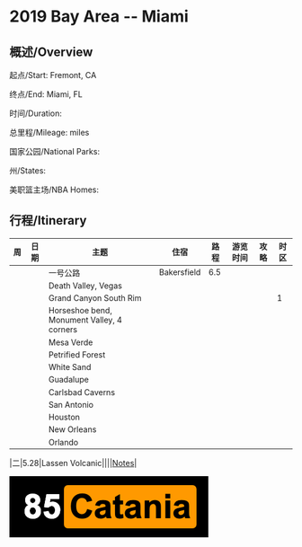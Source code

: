 # 2019 Bay Area -- Miami

## 概述/Overview

起点/Start: Fremont, CA

终点/End: Miami, FL 

时间/Duration: 

总里程/Mileage: miles

国家公园/National Parks: 

州/States: 

美职篮主场/NBA Homes: 


## 行程/Itinerary

|周|日期|主题|住宿|路程|游览时间|攻略|时区|
|--|---|----|---|-|-|-|-|
|||一号公路|Bakersfield|6.5||||
|||Death Valley, Vegas||||||
|||Grand Canyon South Rim|||||1|
|||Horseshoe bend, Monument Valley, 4 corners||||||
|||Mesa Verde||||||
|||Petrified Forest||||||
|||White Sand||||||
|||Guadalupe||||||
|||Carlsbad Caverns||||||
|||San Antonio||||||
|||Houston||||||
|||New Orleans||||||
|||Orlando||||||



|二|5.28|Lassen Volcanic||||[Notes](http://www.meilvtong.com/viewthread.php?tid=326)|



![Hi](resources/logo.png)
